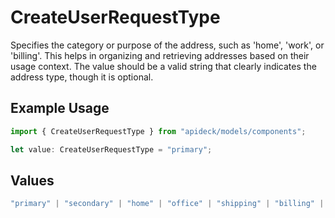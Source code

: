 # CreateUserRequestType

Specifies the category or purpose of the address, such as 'home', 'work', or 'billing'. This helps in organizing and retrieving addresses based on their usage context. The value should be a valid string that clearly indicates the address type, though it is optional.

## Example Usage

```typescript
import { CreateUserRequestType } from "apideck/models/components";

let value: CreateUserRequestType = "primary";
```

## Values

```typescript
"primary" | "secondary" | "home" | "office" | "shipping" | "billing" | "other"
```